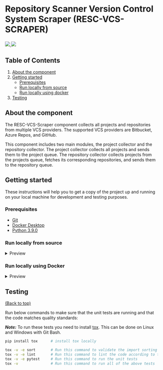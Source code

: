 # Repository Scanner Version Control System Scraper (RESC-VCS-SCRAPER)
<h3>
         <a href="https://github.com/abnamro/repository-scanner/actions">
            <img src="https://img.shields.io/github/actions/workflow/status/abnamro/repository-scanner/vcs-scraper-ci.yaml?style=for-the-badge&logo=github">
        </a>
        <a href="https://sonarcloud.io/summary/new_code?id=abnamro-resc_resc-vcs-scraper">
            <img src="https://sonarcloud.io/api/project_badges/measure?project=abnamro-resc_resc-vcs-scraper&metric=alert_status">
        </a>
</h3>

<!-- TABLE OF CONTENTS -->
## Table of Contents
1. [About the component](#about-the-component)
2. [Getting started](#getting-started)
    - [Prerequisites](#prerequisites)
    - [Run locally from source](#run-locally-from-source)
    - [Run locally using docker](#run-locally-using-docker)
3. [Testing](#testing)


<!-- ABOUT THE COMPONENT -->
## About the component
The RESC-VCS-Scraper component collects all projects and repositories from multiple VCS providers. The supported VCS providers are Bitbucket, Azure Repos, and GitHub.

This component includes two main modules, the project collector and the repository collector.
The project collector collects all projects and sends them to the project queue. The repository collector collects projects from the projects queue, fetches its corresponding repositories, and sends them to the repository queue.

<!-- GETTING STARTED -->
## Getting started

These instructions will help you to get a copy of the project up and running on your local machine for development and testing purposes.

### Prerequisites
- [Git](https://git-scm.com/downloads)
- [Docker Desktop](https://www.docker.com/products/docker-desktop/)
- [Python 3.9.0](https://www.python.org/downloads/release/python-390/)

### Run locally from source
<details>
  <summary>Preview</summary>
  <b>Prerequisites:</b> RabbitMQ must be up and running locally.</br>
  If you have already deployed RESC through helm in Kubernetes, then rabbitmq is already running for you.</br> 
  Clone the repository, open the Git Bash terminal from /components/resc-vcs-scraper folder, and run below commands.  

  #### 1. Create virtual environment:
  ```bash
  cd components/resc-vcs-scraper
  pip install virtualenv
  virtualenv venv
  source venv/Scripts/activate
  ```
 #### 2. Install resc_vcs_scraper package:
  ```bash
  pip install -e .
  ```
 #### 3. Set below environment variables:

 ```bash
  export RESC_RABBITMQ_SERVICE_HOST=127.0.0.1   #  The hostname/IP address of the rabbitmq server
  export RESC_RABBITMQ_SERVICE_PORT_AMQP=30902  #  The amqp port of the rabbitmq server
  export RABBITMQ_DEFAULT_VHOST=resc-rabbitmq   #  The virtual host name of the rabbitmq server
  export RABBITMQ_QUEUES_USERNAME=queue_user    #  The username used to connect to the rabbitmq projects and repositories topics
  export RABBITMQ_QUEUES_PASSWORD="" # The password used to connect to the rabbitmq projects and repositories topics, can be found for the value of queues_password field in /deployment/kubernetes/example-values.yaml file
  export VCS_INSTANCES_FILE_PATH="" # The absolute path to vcs_instances_config.json file containing the vcs instances definitions
  export GITHUB_PUBLIC_USERNAME="" # Your GitHub username
  export GITHUB_PUBLIC_TOKEN="" #  Your GitHub personal access token
 ```
 
 You need to replace with correct values for RABBITMQ_QUEUES_PASSWORD, VCS_INSTANCES_FILE_PATH, GITHUB_PUBLIC_USERNAME and GITHUB_PUBLIC_TOKEN.  

 #### 4. Run the `collect_projects` task:  
  `collect_projects` task collects all projects from a given Version Control System Instance, then writes the found projects to a RabbitMQ channel called 'projects'. 

  This can be done via the command  
  ```bash
  collect_projects
```

#### Structure of vcs instances config json
The vcs_instances_config.json file must have the following format. 
_**Note:**_ You can add multiple vcs instances.
<details>
  <summary>Preview</summary>

Example:
```json
{
  "vcs_instance_1": {
    "name": "GITHUB_PUBLIC",
	"scope": ["kubernetes"], 
    "exceptions": [],
    "provider_type": "GITHUB_PUBLIC",
    "hostname": "github.com",
    "port": "443",
    "scheme": "https",
    "username": "GITHUB_PUBLIC_USERNAME",
    "token": "GITHUB_PUBLIC_TOKEN",
    "organization": ""
  }
}
```
* scope: List of GitHub accounts you want to scan.
  For example, let's say you want to scan all the repositories for the following Github accounts.
  https://github.com/kubernetes  
  https://github.com/docker
  
  Then you need to add to the scope the following accounts like : ["kubernetes", "docker"]. All the repositories from those accounts will be scanned. 
* exceptions (optional): If you want to exclude any account from scan, then add it to exceptions. Default is empty exception.

The **output** messages of `collect_projects` command has the following format:

```json
{
  "project_key": "kubernetes",
  "vcs_instance_name": "GITHUB_PUBLIC",
}
```
</details>

 #### 5. Run collect all repositories task:  
 This task collects all repositories from a single VCS project, then writes the found repositories to a RabbitMQ channel called 'repositories'.

  This can be done via the command:
   ```bash
   celery -A vcs_scraper.repository_collector.common worker --loglevel=INFO -E -Q projects
   ```
</details>

### Run locally using Docker
<details>
  <summary>Preview</summary>
Run the RESC VCS Scraper Docker image locally by running the following commands:

- Pull the Docker image from registry: 
```bash
docker pull rescabnamro/resc-vcs-scraper:latest
```

- Alternatively, build the Docker image locally by running: 
```bash
docker build -t rescabnamro/resc-vcs-scraper:latest .
```

- Run the vcs-scraper by using below command:
```bash
docker run -v <path to vcs_instances_config.json in your local system>:/tmp/vcs_instances_config.json -e RESC_RABBITMQ_SERVICE_HOST="host.docker.internal" -e RESC_RABBITMQ_SERVICE_AMQP_PORT=30902 -e RABBITMQ_DEFAULT_VHOST=resc-rabbitmq -e RABBITMQ_QUEUES_USERNAME=queue_user -e RABBITMQ_QUEUES_PASSWORD="<the password of queue_user>" -e VCS_INSTANCES_FILE_PATH="/tmp/vcs_instances_config.json" -e GITHUB_PUBLIC_USERNAME="<your github username>" -e GITHUB_PUBLIC_TOKEN="<your github personal access token>" --name resc-vcs-scraper rescabnamro/resc-vcs-scraper:latest collect_projects  
```

To create vcs_instances_config.json file, refer: [Structure of vcs_instances_config.json](#structure-of-vcs-instances-config-json)
</details>

## Testing
[(Back to top)](#table-of-contents)

Run below commands to make sure that the unit tests are running and that the code matches quality standards:

_**Note:**_ To run these tests you need to install [tox](https://pypi.org/project/tox/). This can be done on Linux and Windows with Git Bash.
```bash
pip install tox      # install tox locally

tox -v -e sort       # Run this command to validate the import sorting
tox -v -e lint       # Run this command to lint the code according to this repository's standard
tox -v -e pytest     # Run this command to run the unit tests
tox -v               # Run this command to run all of the above tests
```
